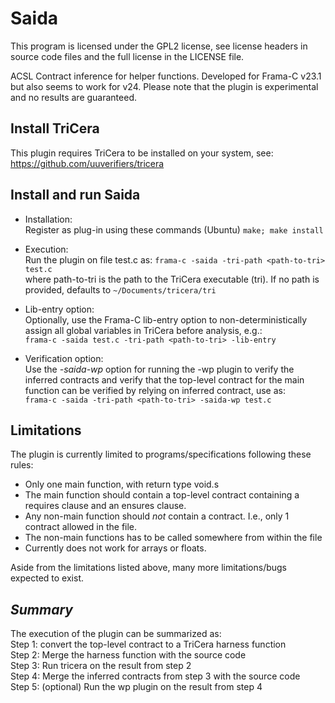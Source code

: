 # Saida

This program is licensed under the GPL2 license, see license headers in source code files
and the full license in the LICENSE file.

ACSL Contract inference for helper functions.
Developed for Frama-C v23.1 but also seems to work for v24.
Please note that the plugin is experimental and no results are guaranteed.


## Install TriCera  
This plugin requires TriCera to be installed on your system, see:  
https://github.com/uuverifiers/tricera  


## Install and run Saida

* Installation:  
Register as plug-in using these commands (Ubuntu)
```make; make install```

* Execution:  
Run the plugin on file test.c as: 
```frama-c -saida -tri-path <path-to-tri> test.c```  
where path-to-tri is the path to the TriCera executable (tri). If no path is provided, defaults to `~/Documents/tricera/tri`

* Lib-entry option:  
Optionally, use the Frama-C lib-entry option to non-deterministically assign all global
  variables in TriCera before analysis, e.g.:  
```frama-c -saida test.c -tri-path <path-to-tri> -lib-entry```

* Verification option:  
Use the *-saida-wp* option for running the -wp plugin to verify the inferred contracts and verify that the top-level
  contract for the main function can be verified by relying on inferred contract, use as:  
  ```frama-c -saida -tri-path <path-to-tri> -saida-wp test.c```


## Limitations
The plugin is currently limited to programs/specifications following these rules:
* Only one main function, with return type void.s
* The main function should contain a top-level contract containing a requires
  clause and an ensures clause.
* Any non-main function should _not_ contain a contract.
  I.e., only 1 contract allowed in the file.
* The non-main functions has to be called somewhere from within the file
* Currently does not work for arrays or floats.

Aside from the limitations listed above, many more limitations/bugs expected to exist.  

## *Summary*  
The execution of the plugin can be summarized as:    
Step 1: convert the top-level contract to a TriCera harness function  
Step 2: Merge the harness function with the source code  
Step 3: Run tricera on the result from step 2  
Step 4: Merge the inferred contracts from step 3 with the source code  
Step 5: (optional) Run the wp plugin on the result from step 4

